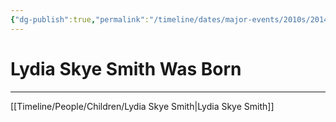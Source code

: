 ```yaml
---
{"dg-publish":true,"permalink":"/timeline/dates/major-events/2010s/2014-04-16-120000/","dgHomeLink":true,"dgPassFrontmatter":false}
---
```


# Lydia Skye Smith Was Born

---

[[Timeline/People/Children/Lydia Skye Smith|Lydia Skye Smith]]
